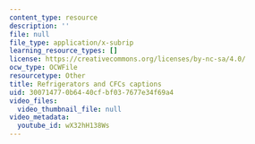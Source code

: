 ```yaml
---
content_type: resource
description: ''
file: null
file_type: application/x-subrip
learning_resource_types: []
license: https://creativecommons.org/licenses/by-nc-sa/4.0/
ocw_type: OCWFile
resourcetype: Other
title: Refrigerators and CFCs captions
uid: 30071477-0b64-40cf-bf03-7677e34f69a4
video_files:
  video_thumbnail_file: null
video_metadata:
  youtube_id: wX32hH138Ws
---
```

